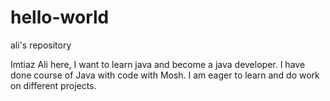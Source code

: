 # hello-world
ali's repository 


Imtiaz Ali here, I want to learn java and become a java developer. I have done course of Java with code with Mosh. I am eager to learn and do work on different projects.
